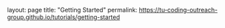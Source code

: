 layout: page
title: "Getting Started"
permalink: https://tu-coding-outreach-group.github.io/tutorials/getting-started
